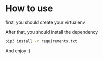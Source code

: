 # How to use 
first, you should create your virtualenv

After that, you should install the dependency

```bash
pip3 install -r requirements.txt
```
And enjoy :)
